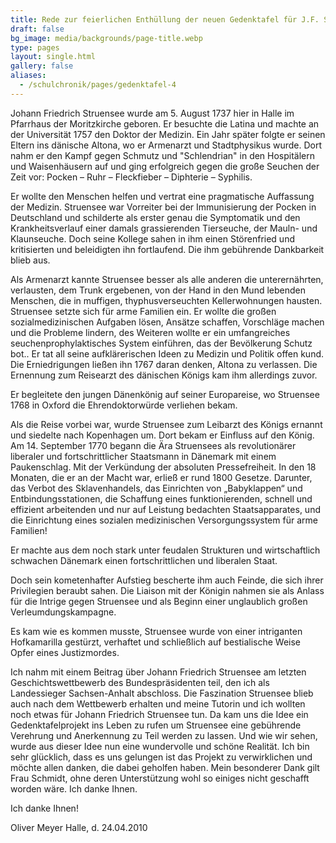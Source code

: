 ```yaml
---
title: Rede zur feierlichen Enthüllung der neuen Gedenktafel für J.F. Struensee
draft: false
bg_image: media/backgrounds/page-title.webp
type: pages
layout: single.html
gallery: false
aliases:
  - /schulchronik/pages/gedenktafel-4
---
```


Johann Friedrich Struensee wurde am 5. August 1737 hier in Halle im Pfarrhaus der Moritzkirche geboren. Er besuchte die Latina und machte an der Universität 1757 den Doktor der Medizin.
Ein Jahr später folgte er seinen Eltern ins dänische Altona, wo er Armenarzt und Stadtphysikus wurde. Dort nahm er den Kampf gegen Schmutz und "Schlendrian" in den Hospitälern und Waisenhäusern auf und ging erfolgreich gegen die große Seuchen der Zeit vor: Pocken – Ruhr – Fleckfieber – Diphterie – Syphilis.

Er wollte den Menschen helfen und vertrat eine pragmatische Auffassung der Medizin. Struensee war Vorreiter bei der Immunisierung der Pocken in Deutschland und schilderte als erster genau die Symptomatik und den Krankheitsverlauf einer damals grassierenden Tierseuche, der Mauln- und Klaunseuche. Doch seine Kollege sahen in ihm einen Störenfried und kritisierten und beleidigten ihn fortlaufend. Die ihm gebührende Dankbarkeit blieb aus.

Als Armenarzt kannte Struensee besser als alle anderen die unterernährten, verlausten, dem Trunk ergebenen, von der Hand in den Mund lebenden Menschen, die in muffigen, thyphusverseuchten Kellerwohnungen hausten. Struensee setzte sich für arme Familien ein. Er wollte die großen sozialmedizinischen Aufgaben lösen, Ansätze schaffen, Vorschläge machen und die Probleme lindern, des Weiteren wollte er ein umfangreiches seuchenprophylaktisches System einführen, das der Bevölkerung Schutz bot.. Er tat all seine aufklärerischen Ideen zu Medizin und Politik offen kund. Die Erniedrigungen ließen ihn 1767 daran denken, Altona zu verlassen. Die Ernennung zum Reisearzt des dänischen Königs kam ihm allerdings zuvor.

Er begleitete den jungen Dänenkönig auf seiner Europareise, wo Struensee 1768 in Oxford die Ehrendoktorwürde verliehen bekam.

Als die Reise vorbei war, wurde Struensee zum Leibarzt des Königs ernannt und siedelte nach Kopenhagen um. Dort bekam er Einfluss auf den König. Am 14. September 1770 begann die Ära Struensees als revolutionärer liberaler und fortschrittlicher Staatsmann in Dänemark mit einem Paukenschlag. Mit der Verkündung der absoluten Pressefreiheit. In den 18 Monaten, die er an der Macht war, erließ er rund 1800 Gesetze. Darunter, das Verbot des Sklavenhandels, das Einrichten von „Babyklappen“ und Entbindungsstationen, die Schaffung eines funktionierenden, schnell und effizient arbeitenden und nur auf Leistung bedachten Staatsapparates, und die Einrichtung eines sozialen medizinischen Versorgungssystem für arme Familien!

Er machte aus dem noch stark unter feudalen Strukturen und wirtschaftlich schwachen Dänemark einen fortschrittlichen und liberalen Staat.

Doch sein kometenhafter Aufstieg bescherte ihm auch Feinde, die sich ihrer Privilegien beraubt sahen. Die Liaison mit der Königin nahmen sie als Anlass für die Intrige gegen Struensee und als Beginn einer unglaublich großen Verleumdungskampagne.

Es kam wie es kommen musste, Struensee wurde von einer intriganten Hofkamarilla gestürzt, verhaftet und schließlich auf bestialische Weise Opfer eines Justizmordes.

Ich nahm mit einem Beitrag über Johann Friedrich Struensee am letzten Geschichtswettbewerb des Bundespräsidenten teil, den ich als Landessieger Sachsen-Anhalt abschloss.
Die Faszination Struensee blieb auch nach dem Wettbewerb erhalten und meine Tutorin und ich wollten noch etwas für Johann Friedrich Struensee tun.
Da kam uns die Idee ein Gedenktafelprojekt ins Leben zu rufen um Struensee eine gebührende Verehrung und Anerkennung zu Teil werden zu lassen.
Und wie wir sehen, wurde aus dieser Idee nun eine wundervolle und schöne Realität.
Ich bin sehr glücklich, dass es uns gelungen ist das Projekt zu verwirklichen und möchte allen danken, die dabei geholfen haben.
Mein besonderer Dank gilt Frau Schmidt, ohne deren Unterstützung wohl so einiges nicht geschafft worden wäre.
Ich danke Ihnen.



Ich danke Ihnen!

Oliver Meyer Halle, d. 24.04.2010
